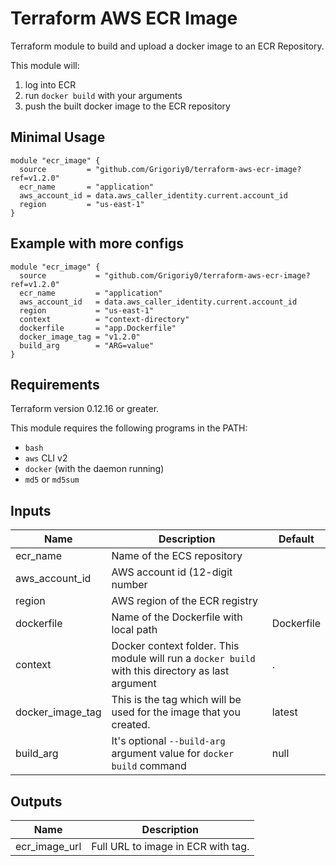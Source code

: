 # Terraform AWS ECR Image
Terraform module to build and upload a docker image to an ECR Repository.

This module will:
1. log into ECR
2. run `docker build` with your arguments
3. push the built docker image to the ECR repository

## Minimal Usage
```hcl
module "ecr_image" {
  source         = "github.com/Grigoriy0/terraform-aws-ecr-image?ref=v1.2.0"
  ecr_name       = "application"
  aws_account_id = data.aws_caller_identity.current.account_id
  region         = "us-east-1"
}
```
## Example with more configs
```hcl
module "ecr_image" {
  source           = "github.com/Grigoriy0/terraform-aws-ecr-image?ref=v1.2.0"
  ecr_name         = "application"
  aws_account_id   = data.aws_caller_identity.current.account_id
  region           = "us-east-1"
  context          = "context-directory"
  dockerfile       = "app.Dockerfile"
  docker_image_tag = "v1.2.0"
  build_arg        = "ARG=value"
}
```

## Requirements
Terraform version 0.12.16 or greater.

This module requires the following programs in the PATH:
* `bash`
* `aws` CLI v2
* `docker` (with the daemon running)
* `md5` or `md5sum`

## Inputs
| Name | Description | Default |
| --- | --- | --- |
| ecr_name | Name of the ECS repository | |
| aws_account_id | AWS account id (12-digit number | |
| region | AWS region of the ECR registry | |
| dockerfile | Name of the Dockerfile with local path | Dockerfile |
| context | Docker context folder. This module will run a `docker build` with this directory as last argument | . |
| docker_image_tag | This is the tag which will be used for the image that you created. | latest |
| build_arg | It's optional `--build-arg` argument value for `docker build` command | null |

## Outputs
| Name | Description |
| --- | --- |
| ecr_image_url | Full URL to image in ECR with tag. |
